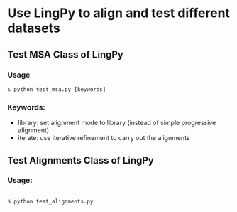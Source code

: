 Use LingPy to align and test different datasets 
===============================================

## Test MSA Class of LingPy

### Usage

```shell
$ python test_msa.py [keywords]
```

### Keywords:

* library: set alignment mode to library (instead of simple progressive alignment)
* iterate: use iterative refinement to carry out the alignments

## Test Alignments Class of LingPy

### Usage:

```shell

$ python test_alignments.py

```

